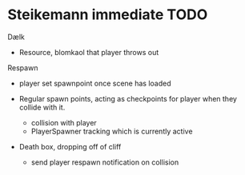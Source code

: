 # Steikemann immediate TODO
Dælk
- Resource, blomkaol that player throws out

Respawn
- player set spawnpoint once scene has loaded

- Regular spawn points, acting as checkpoints for player when they collide with it.
  - collision with player
  - PlayerSpawner tracking which is currently active

- Death box, dropping off of cliff
  - send player respawn notification on collision
